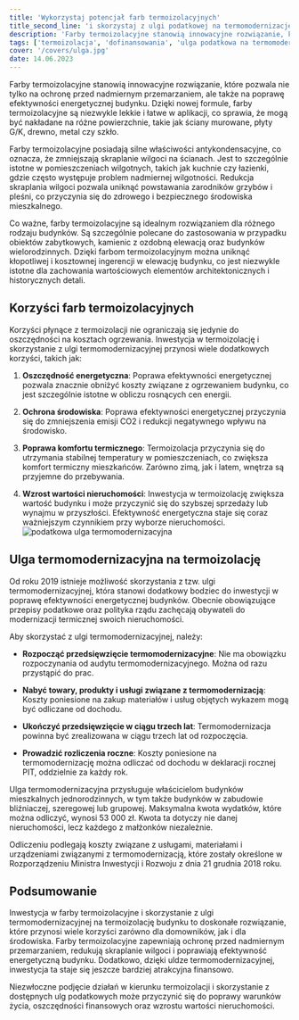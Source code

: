 ```yaml
---
title: 'Wykorzystaj potencjał farb termoizolacyjnych'
title_second_line: 'i skorzystaj z ulgi podatkowej na termomodernizację swojego domu'
description: 'Farby termoizolacyjne stanowią innowacyjne rozwiązanie, które pozwala nie tylko na ochronę przed nadmiernym przemarzaniem, ale także na poprawę efektywności energetycznej budynku. Dzięki nowej formule, farby termoizolacyjne są niezwykle lekkie i łatwe w aplikacji, co sprawia, że mogą być nakładane na różne powierzchnie, takie jak ściany murowane, płyty G/K, drewno, metal czy szkło.'
tags: ['termoizolacja', 'dofinansowania', 'ulga podatkowa na termomodernizację', 'farby termoizolacyjne']
cover: '/covers/ulga.jpg'
date: 14.06.2023
---
```


Farby termoizolacyjne stanowią innowacyjne rozwiązanie, które pozwala nie tylko na ochronę przed nadmiernym przemarzaniem, ale także na poprawę efektywności energetycznej budynku. Dzięki nowej formule, farby termoizolacyjne są niezwykle lekkie i łatwe w aplikacji, co sprawia, że mogą być nakładane na różne powierzchnie, takie jak ściany murowane, płyty G/K, drewno, metal czy szkło.

Farby termoizolacyjne posiadają silne właściwości antykondensacyjne, co oznacza, że zmniejszają skraplanie wilgoci na ścianach. Jest to szczególnie istotne w pomieszczeniach wilgotnych, takich jak kuchnie czy łazienki, gdzie często występuje problem nadmiernej wilgotności. Redukcja skraplania wilgoci pozwala uniknąć powstawania zarodników grzybów i pleśni, co przyczynia się do zdrowego i bezpiecznego środowiska mieszkalnego.

Co ważne, farby termoizolacyjne są idealnym rozwiązaniem dla różnego rodzaju budynków. Są szczególnie polecane do zastosowania w przypadku obiektów zabytkowych, kamienic z ozdobną elewacją oraz budynków wielorodzinnych. Dzięki farbom termoizolacyjnym można uniknąć kłopotliwej i kosztownej ingerencji w elewację budynku, co jest niezwykle istotne dla zachowania wartościowych elementów architektonicznych i historycznych detali.

## Korzyści farb termoizolacyjnych

Korzyści płynące z termoizolacji nie ograniczają się jedynie do oszczędności na kosztach ogrzewania. Inwestycja w termoizolację i skorzystanie z ulgi termomodernizacyjnej przynosi wiele dodatkowych korzyści, takich jak:

1. **Oszczędność energetyczna**: Poprawa efektywności energetycznej pozwala znacznie obniżyć koszty związane z ogrzewaniem budynku, co jest szczególnie istotne w obliczu rosnących cen energii.

2. **Ochrona środowiska**: Poprawa efektywności energetycznej przyczynia się do zmniejszenia emisji CO2 i redukcji negatywnego wpływu na środowisko.

3. **Poprawa komfortu termicznego**: Termoizolacja przyczynia się do utrzymania stabilnej temperatury w pomieszczeniach, co zwiększa komfort termiczny mieszkańców. Zarówno zimą, jak i latem, wnętrza są przyjemne do przebywania.

4. **Wzrost wartości nieruchomości**: Inwestycja w termoizolację zwiększa wartość budynku i może przyczynić się do szybszej sprzedaży lub wynajmu w przyszłości. Efektywność energetyczna staje się coraz ważniejszym czynnikiem przy wyborze nieruchomości.
   ![podatkowa ulga termomodernizacyjna](/covers/ulga.jpg)

## Ulga termomodernizacyjna na termoizolację

Od roku 2019 istnieje możliwość skorzystania z tzw. ulgi termomodernizacyjnej, która stanowi dodatkowy bodziec do inwestycji w poprawę efektywności energetycznej budynków. Obecnie obowiązujące przepisy podatkowe oraz polityka rządu zachęcają obywateli do modernizacji termicznej swoich nieruchomości.

Aby skorzystać z ulgi termomodernizacyjnej, należy:

- **Rozpocząć przedsięwzięcie termomodernizacyjne**: Nie ma obowiązku rozpoczynania od audytu termomodernizacyjnego. Można od razu przystąpić do prac.

- **Nabyć towary, produkty i usługi związane z termomodernizacją**: Koszty poniesione na zakup materiałów i usług objętych wykazem mogą być odliczane od dochodu.

- **Ukończyć przedsięwzięcie w ciągu trzech lat**: Termomodernizacja powinna być zrealizowana w ciągu trzech lat od rozpoczęcia.

- **Prowadzić rozliczenia roczne**: Koszty poniesione na termomodernizację można odliczać od dochodu w deklaracji rocznej PIT, oddzielnie za każdy rok.

Ulga termomodernizacyjna przysługuje właścicielom budynków mieszkalnych jednorodzinnych, w tym także budynków w zabudowie bliźniaczej, szeregowej lub grupowej. Maksymalna kwota wydatków, które można odliczyć, wynosi 53 000 zł. Kwota ta dotyczy nie danej nieruchomości, lecz każdego z małżonków niezależnie.

Odliczeniu podlegają koszty związane z usługami, materiałami i urządzeniami związanymi z termomodernizacją, które zostały określone w Rozporządzeniu Ministra Inwestycji i Rozwoju z dnia 21 grudnia 2018 roku.

## Podsumowanie

Inwestycja w farby termoizolacyjne i skorzystanie z ulgi termomodernizacyjnej na termoizolację budynku to doskonałe rozwiązanie, które przynosi wiele korzyści zarówno dla domowników, jak i dla środowiska. Farby termoizolacyjne zapewniają ochronę przed nadmiernym przemarzaniem, redukują skraplanie wilgoci i poprawiają efektywność energetyczną budynku. Dodatkowo, dzięki uldze termomodernizacyjnej, inwestycja ta staje się jeszcze bardziej atrakcyjna finansowo.

Niezwłoczne podjęcie działań w kierunku termoizolacji i skorzystanie z dostępnych ulg podatkowych może przyczynić się do poprawy warunków życia, oszczędności finansowych oraz wzrostu wartości nieruchomości.
